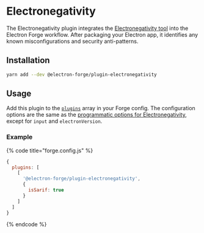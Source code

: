 # Electronegativity

The Electronegativity plugin integrates the [Electronegativity tool](https://github.com/doyensec/electronegativity#electronegativity)
into the Electron Forge workflow. After packaging your Electron app, it identifies any known
misconfigurations and security anti-patterns.

## Installation

```bash
yarn add --dev @electron-forge/plugin-electronegativity
```

## Usage

Add this plugin to the [`plugins`](../../configuration.md#plugins) array in your Forge config. The
configuration options are the same as the [programmatic options for Electronegativity](https://github.com/doyensec/electronegativity#programmatically),
except for `input` and `electronVersion`.

### Example

{% code title="forge.config.js" %}
```javascript
{
  plugins: [
    [
      '@electron-forge/plugin-electronegativity',
      {
        isSarif: true
      }
    ]
  ]
}
```
{% endcode %}
